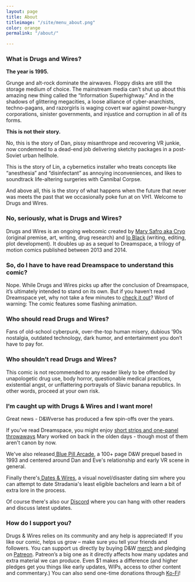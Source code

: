 ```yaml
---
layout: page
title: About
titleimage: "/site/menu_about.png"
color: orange
permalink: "/about/"

---
```

### What is Drugs and Wires?

**The year is 1995.**

Grunge and alt-rock dominate the airwaves. Floppy disks are still the storage medium of choice. The mainstream media can’t shut up about this amazing new thing called the “Information Superhighway.” And in the shadows of glittering megacities, a loose alliance of cyber-anarchists, techno-pagans, and razorgirls is waging covert war against power-hungry corporations, sinister governments, and injustice and corruption in all of its forms.

**This is not their story.**

No, this is the story of Dan, pissy misanthrope and recovering VR junkie, now condemned to a dead-end job delivering sketchy packages in a post-Soviet urban hellhole.

This is the story of Lin, a cybernetics installer who treats concepts like “anesthesia” and “disinfectant” as annoying inconveniences, and likes to soundtrack life-altering surgeries with Cannibal Corpse.

And above all, this is the story of what happens when the future that never was meets the past that we occasionally poke fun at on VH1. Welcome to Drugs and Wires.

### No, seriously, what is Drugs and Wires?

Drugs and Wires is an ongoing webcomic created by [Mary Safro aka Cryo](https://marysafro.crd.co/) (original premise, art, writing, drug research) and [Io Black](https://blackiochronicles.tumblr.com/) (writing, editing, plot development). It doubles up as a sequel to Dreamspace, a trilogy of motion comics published between 2013 and 2014.

### So, do I have to have read Dreamspace to understand this comic?

Nope. While Drugs and Wires picks up after the conclusion of Dreamspace, it’s ultimately intended to stand on its own. But if you haven’t read Dreamspace yet, why not take a few minutes to [check it out](http://dreamspace.nfshost.com/)? Word of warning: The comic features some flashing animation.

### Who should read Drugs and Wires?

Fans of old-school cyberpunk, over-the-top human misery, dubious ’90s nostalgia, outdated technology, dark humor, and entertainment you don’t have to pay for.

### Who shouldn’t read Drugs and Wires?

This comic is not recommended to any reader likely to be offended by unapologetic drug use, body horror, questionable medical practices, existential angst, or unflattering portrayals of Slavic banana republics. In other words, proceed at your own risk.

### I’m caught up with Drugs & Wires and I want more!

Great news - D&Wverse has produced a few spin-offs over the years.

If you've read Dreamspace, you might enjoy [short strips and one-panel throwaways](https://tapas.io/series/DW-Oneshots) Mary worked on back in the olden days - though most of them aren't canon by now.

We've also released[ Blue Pill Arcade](https://cryo-draws.itch.io/blue-pill-arcade), a 100+ page D&W prequel based in 1993 and centered around Dan and Eve's relationship and early VR scene in general. 

Finally there's[ Dates & Wires](https://ioblack.itch.io/dates-and-wires), a visual novel/disaster dating sim where you can attempt to date Stradania's least eligible bachelors and learn a bit of extra lore in the process. 

Of course there's also our [Discord]() where you can hang with other readers and discuss latest updates.

### How do I support you?

Drugs & Wires relies on its community and any help is appreciated! If you like our comic, helps us grow – make sure you tell your friends and followers. You can support us directly by buying D&W [merch](https://itch.io/profile/cryo-draws) and pledging on [Patreon](https://www.patreon.com/drugsandwires). Patreon’s a big one as it directly affects how many updates and extra material we can produce. Even $1 makes a difference (and higher pledges get you things like early updates, WIPs, access to other content and commentary.) You can also send one-time donations through [Ko-Fi](https://ko-fi.com/A5341DA0 "Ko-Fi")!